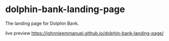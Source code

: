 # dolphin-bank-landing-page
The landing page for Dolphin Bank.

live preview 
https://johnnieemmanuel.github.io/dolphin-bank-landing-page/
